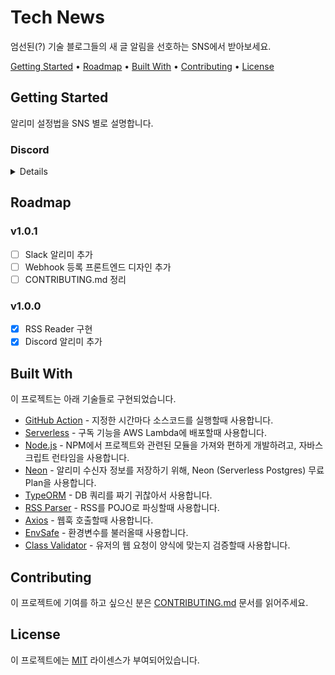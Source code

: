 # Tech News

엄선된(?) 기술 블로그들의 새 글 알림을 선호하는 SNS에서 받아보세요.

<a href="#getting-started">Getting Started</a> •
<a href="#roadmap">Roadmap</a> •
<a href="#built-with">Built With</a> •
<a href="#contributing">Contributing</a> •
<a href="#license">License</a>

<!-- -- -- -- -- -- -- -- -- -- -- -- -- -- -- -- -- -- -- -- -- -- -- -->

## Getting Started

알리미 설정법을 SNS 별로 설명합니다.

### Discord

<details>

1. 알림을 받고자 하는 서버의 채널을 엽니다.

2. "채널 편집" (좌측 사이드바에서 채널 제목 끝의 ⚙ 클릭) 화면으로 갑니다.

<img width="263" alt="image" src="https://user-images.githubusercontent.com/25793226/222929146-2614d51d-4d04-4010-97fb-b7ac198c1f60.png">

3. "연동" 탭을 선택하고 "웹후크" 를 클릭합니다.

<img width="898" alt="image" src="https://user-images.githubusercontent.com/25793226/222929167-7b240f82-dc36-4d42-98da-d401bfb1c185.png">

4. "새 웹후크" 버튼을 눌러서 새로운 웹후크를 생성합니다.

<img width="901" alt="image" src="https://user-images.githubusercontent.com/25793226/222929175-8bec0ab4-3739-455b-b540-061daf3ecacd.png">

5. https://rhea-so-lab.github.io/tech-news/assets/ 에 접속합니다.

6. 웹후크 URL을 붙혀넣고, 등록 버튼을 누릅니다.

<img width="232" alt="image" src="https://user-images.githubusercontent.com/25793226/222929196-e5cddb59-a0dc-46df-a2db-512284fb6f7e.png">

<img width="486" alt="image" src="https://user-images.githubusercontent.com/25793226/222929202-1d48328f-7f62-4460-8a3a-6792e4620b06.png">

</details>

<!-- -- -- -- -- -- -- -- -- -- -- -- -- -- -- -- -- -- -- -- -- -- -- -->

## Roadmap

### v1.0.1

- [ ] Slack 알리미 추가
- [ ] Webhook 등록 프론트엔드 디자인 추가
- [ ] CONTRIBUTING.md 정리

### v1.0.0

- [x] RSS Reader 구현
- [x] Discord 알리미 추가

<!-- -- -- -- -- -- -- -- -- -- -- -- -- -- -- -- -- -- -- -- -- -- -- -->

## Built With

이 프로젝트는 아래 기술들로 구현되었습니다.

- [GitHub Action](https://docs.github.com/en/actions/using-workflows/events-that-trigger-workflows) - 지정한 시간마다 소스코드를 실행할때 사용합니다.
- [Serverless](https://www.serverless.com/) - 구독 기능을 AWS Lambda에 배포할때 사용합니다.
- [Node.js](https://nodejs.org/ko/) - NPM에서 프로젝트와 관련된 모듈을 가져와 편하게 개발하려고, 자바스크립트 런타임을 사용합니다.
- [Neon](https://neon.tech/) - 알리미 수신자 정보를 저장하기 위해, Neon (Serverless Postgres) 무료 Plan을 사용합니다.
- [TypeORM](https://typeorm.io/) - DB 쿼리를 짜기 귀찮아서 사용합니다.
- [RSS Parser](https://www.npmjs.com/package/rss-parser) - RSS를 POJO로 파싱할때 사용합니다.
- [Axios](https://www.npmjs.com/package/axios) - 웹훅 호출할때 사용합니다.
- [EnvSafe](https://www.npmjs.com/package/@creatrip/env-safe) - 환경변수를 불러올때 사용합니다.
- [Class Validator](https://github.com/typestack/class-validator) - 유저의 웹 요청이 양식에 맞는지 검증할때 사용합니다.

<!-- -- -- -- -- -- -- -- -- -- -- -- -- -- -- -- -- -- -- -- -- -- -- -->

## Contributing

이 프로젝트에 기여를 하고 싶으신 분은 [CONTRIBUTING.md](./CONTRIBUTING.md) 문서를 읽어주세요.

<!-- -- -- -- -- -- -- -- -- -- -- -- -- -- -- -- -- -- -- -- -- -- -- -->

## License

이 프로젝트에는 [MIT](./LICENSE) 라이센스가 부여되어있습니다.

<!-- -- -- -- -- -- -- -- -- -- -- -- -- -- -- -- -- -- -- -- -- -- -- -->
